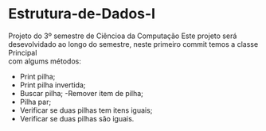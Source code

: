# Estrutura-de-Dados-I
 Projeto do 3º semestre de Ciêncioa da Computação
Este projeto será desevolvidado ao longo do semestre, neste primeiro commit temos a classe Principal<br>
com algums métodos:<br>
   - Print pilha;
   - Print pilha invertida;
   - Buscar pilha;
   -Remover item de pilha;
   - Pilha par;
   - Verificar se duas pilhas tem itens iguais;
   - Verificar se duas pilhas são iguais.
